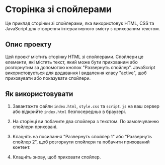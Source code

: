# Сторінка зі спойлерами

Це приклад сторінки зі спойлерами, яка використовує HTML, CSS та JavaScript для створення інтерактивного змісту з прихованим текстом.

## Опис проекту

Цей проект містить сторінку HTML зі спойлерами. Спойлери це елементи, які містять текст, який може бути прихованим або розгорнутим за допомогою кнопок "Развернуть спойлер". JavaScript використовується для додавання і видалення класу "active", щоб приховувати або показувати спойлери.

## Як використовувати

1. Завантажте файли `index.html`, `style.css` та `script.js` на ваш сервер або відкрийте `index.html` безпосередньо в браузері.

2. На сторінці ви побачите два спойлера з текстом. По замовчуванню спойлери приховані.

3. Клацніть на посилання "Развернуть спойлер 1" або "Развернуть спойлер 2", щоб розгорнути спойлери та побачити прихований контент.

4. Клацніть знову, щоб приховати спойлер.

